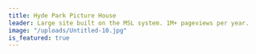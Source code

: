 ```yaml
---
title: Hyde Park Picture House
leader: Large site built on the MSL system. 1M+ pageviews per year.
image: "/uploads/Untitled-10.jpg"
is_featured: true
---
```


